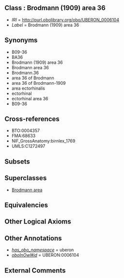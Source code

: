 
## Class : Brodmann (1909) area 36

 * *IRI* = http://purl.obolibrary.org/obo/UBERON_0006104
 * *Label* = Brodmann (1909) area 36

## Synonyms

 * B09-36
 * BA36
 * Brodmann (1909) area 36
 * Brodmann area 36
 * Brodmann.36
 * area 36 of Brodmann
 * area 36 of Brodmann-1909
 * area ectorhinalis
 * ectorhinal
 * ectorhinal area 36
 * B09-36

## Cross-references

 * BTO:0004357
 * FMA:68633
 * NIF_GrossAnatomy:birnlex_1769
 * UMLS:C1272497

## Subsets


## Superclasses

 * [Brodmann area](../../UBERON/29/UBERON_0013529.md)

## Equivalencies


## Other Logical Axioms


## Other Annotations

 * *[has_obo_namespace](../../ce/oboInOwl#hasOBONamespace.md)* = uberon
 * *[oboInOwl#id](../../id/oboInOwl#id.md)* = UBERON:0006104

## External Comments

